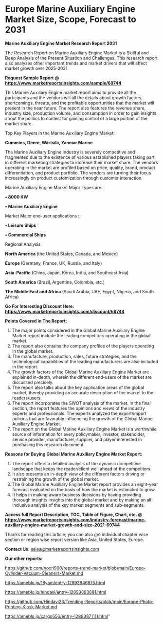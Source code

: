 # Europe Marine Auxiliary Engine Market Size, Scope, Forecast to 2031

<strong>Marine Auxiliary Engine Market Research Report 2031</strong>

The Research Report on Marine Auxiliary Engine Market is a Skillful and Deep Analysis of the Present Situation and Challenges. This research report also analyzes other important trends and market drivers that will affect market growth over 2025-2031.

<strong>Request Sample Report @ <a href=https://www.marketreportsinsights.com/sample/69744>https://www.marketreportsinsights.com/sample/69744</a></strong>

This Marine Auxiliary Engine market report aims to provide all the participants and the vendors will all the details about growth factors, shortcomings, threats, and the profitable opportunities that the market will present in the near future. The report also features the revenue share, industry size, production volume, and consumption in order to gain insights about the politics to contest for gaining control of a large portion of the market share.

Top Key Players in the Marine Auxiliary Engine Market:

<strong>Cummins, Deere, Wärtsilä, Yanmar Marine</strong>

The Marine Auxiliary Engine Industry is severely competitive and fragmented due to the existence of various established players taking part in different marketing strategies to increase their market share. The vendors operating in the market are profiled based on price, quality, brand, product differentiation, and product portfolio. The vendors are turning their focus increasingly on product customization through customer interaction.

Marine Auxiliary Engine Market Major Types are:

<strong>• 8000 KW

• Marine Auxiliary Engine</strong>

Market Major end-user applications :

<strong>• Leisure Ships

• Commercial Ships</strong>

Regional Analysis

</u><strong><b>North America</b></strong> (the United States, Canada, and Mexico)

<strong><b>Europe </b></strong>(Germany, France, UK, Russia, and Italy)

<strong><b>Asia-Pacific</b></strong> (China, Japan, Korea, India, and Southeast Asia)

<strong><b>South America</b></strong> (Brazil, Argentina, Colombia, etc.)

<strong><b>The Middle East and Africa</b></strong> (Saudi Arabia, UAE, Egypt, Nigeria, and South Africa)

<strong>Go For Interesting Discount Here: <a href=https://www.marketreportsinsights.com/discount/69744>https://www.marketreportsinsights.com/discount/69744</a></strong>

<strong>Points Covered in The Report:</strong>
<ol>
  <li>The major points considered in the Global Marine Auxiliary Engine Market report include the leading competitors operating in the global market.</li>
  <li>The report also contains the company profiles of the players operating in the global market.</li>
  <li>The manufacture, production, sales, future strategies, and the technological capabilities of the leading manufacturers are also included in the report.</li>
  <li>The growth factors of the Global Marine Auxiliary Engine Market are explained in-depth, wherein the different end-users of the market are discussed precisely.</li>
  <li>The report also talks about the key application areas of the global market, thereby providing an accurate description of the market to the readers/users.</li>
  <li>The report incorporates the SWOT analysis of the market. In the final section, the report features the opinions and views of the industry experts and professionals. The experts analyzed the export/import policies that are favorably influencing the growth of the Global Marine Auxiliary Engine Market.</li>
  <li>The report on the Global Marine Auxiliary Engine Market is a worthwhile source of information for every policymaker, investor, stakeholder, service provider, manufacturer, supplier, and player interested in purchasing this research document.</li>
</ol>
<strong>Reasons for Buying Global Marine Auxiliary Engine Market Report:</strong>

<ol>
  <li>The report offers a detailed analysis of the dynamic competitive landscape that keeps the reader/client well ahead of the competitors.</li>
  <li>It also presents an in-depth view of the different factors driving or restraining the growth of the global market.</li>
  <li>The Global Marine Auxiliary Engine Market report provides an eight-year forecast evaluated on the basis of how the market is estimated to grow.</li>
  <li>It helps in making aware business decisions by having providing thorough insights insights into the global market and by making an all-inclusive analysis of the key market segments and sub-segments.</li>
</ol>
<strong>Access full Report Description, TOC, Table of Figure, Chart, etc. @ <a href=https://www.marketreportsinsights.com/industry-forecast/marine-auxiliary-engine-market-growth-and-size-2021-69744>https://www.marketreportsinsights.com/industry-forecast/marine-auxiliary-engine-market-growth-and-size-2021-69744</a></strong>


Thanks for reading this article; you can also get individual chapter wise section or region wise report version like Asia, United States, Europe.

<strong>Contact Us:</strong>
sales@marketreportsinsights.com

<strong>Our other reports:</strong>

<a href=https://github.com/noori900/reports-trend-market/blob/main/Europe-Cylinder-Vacuum-Cleaners-Market.md>https://github.com/noori900/reports-trend-market/blob/main/Europe-Cylinder-Vacuum-Cleaners-Market.md</a>

<a href=https://ameblo.jp/18yam/entry-12893846975.html>https://ameblo.jp/18yam/entry-12893846975.html</a>

<a href=https://ameblo.jp/hindavi/entry-12893890881.html>https://ameblo.jp/hindavi/entry-12893890881.html</a>

<a href=https://github.com/Hindavi23/Trending-Reports/blob/main/Europe-Photo-Printing-Kiosk-Market.md>https://github.com/Hindavi23/Trending-Reports/blob/main/Europe-Photo-Printing-Kiosk-Market.md</a>

<a href=https://ameblo.jp/cargo656/entry-12893871111.html>https://ameblo.jp/cargo656/entry-12893871111.html</a>"
